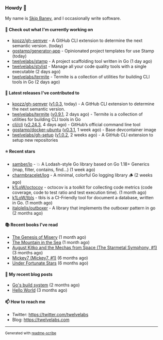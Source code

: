 ### Howdy 👋

My name is [Skip Baney](https://twelvelabs.com), and I occasionally write software.

#### 👷 Check out what I'm currently working on

- [koozz/gh-semver](https://github.com/koozz/gh-semver) - A GitHub CLI extension to determine the next semantic version. (today)
- [gostamp/generator-app](https://github.com/gostamp/generator-app) - Opinionated project templates for use Stamp (today)
- [twelvelabs/stamp](https://github.com/twelvelabs/stamp) - A project scaffolding tool written in Go (1 day ago)
- [twelvelabs/stylist](https://github.com/twelvelabs/stylist) - Manage all your code quality tools with a single executable (2 days ago)
- [twelvelabs/termite](https://github.com/twelvelabs/termite) - Termite is a collection of utilities for building CLI tools in Go (2 days ago)

#### 🔭 Latest releases I've contributed to

- [koozz/gh-semver](https://github.com/koozz/gh-semver) ([v1.0.3](https://github.com/koozz/gh-semver/releases/tag/v1.0.3), today) - A GitHub CLI extension to determine the next semantic version.
- [twelvelabs/termite](https://github.com/twelvelabs/termite) ([v0.9.1](https://github.com/twelvelabs/termite/releases/tag/v0.9.1), 2 days ago) - Termite is a collection of utilities for building CLI tools in Go
- [cli/cli](https://github.com/cli/cli) ([v2.24.3](https://github.com/cli/cli/releases/tag/v2.24.3), 4 days ago) - GitHub’s official command line tool
- [gostamp/docker-ubuntu](https://github.com/gostamp/docker-ubuntu) ([v0.3.1](https://github.com/gostamp/docker-ubuntu/releases/tag/v0.3.1), 1 week ago) - Base devcontainer image
- [twelvelabs/gh-setup](https://github.com/twelvelabs/gh-setup) ([v1.0.2](https://github.com/twelvelabs/gh-setup/releases/tag/v1.0.2), 2 weeks ago) - A GitHub CLI extension to setup new repositories

#### ⭐ Recent stars

- [samber/lo](https://github.com/samber/lo) - 💥  A Lodash-style Go library based on Go 1.18&#43; Generics (map, filter, contains, find...) (1 week ago)
- [charmbracelet/log](https://github.com/charmbracelet/log) - A minimal, colorful Go logging library 🪵 (2 weeks ago)
- [k1LoW/octocov](https://github.com/k1LoW/octocov) - octocov is a toolkit for collecting code metrics (code coverage, code to test ratio and test execution time). (1 month ago)
- [k1LoW/tbls](https://github.com/k1LoW/tbls) - tbls is a CI-Friendly tool for document a database, written in Go. (1 month ago)
- [italolelis/outboxer](https://github.com/italolelis/outboxer) - A library that implements the outboxer pattern in go (2 months ago)

#### 📚 Recent books I've read

- [The Genesis of Misery](https://www.goodreads.com/review/show/4961676783?utm_medium=api&amp;utm_source=rss) (1 month ago)
- [The Mountain in the Sea](https://www.goodreads.com/review/show/5027288300?utm_medium=api&amp;utm_source=rss) (1 month ago)
- [August Kitko and the Mechas from Space (The Starmetal Symphony, #1)](https://www.goodreads.com/review/show/5100246985?utm_medium=api&amp;utm_source=rss) (3 months ago)
- [Mickey7 (Mickey7, #1)](https://www.goodreads.com/review/show/4962790910?utm_medium=api&amp;utm_source=rss) (6 months ago)
- [Under Fortunate Stars](https://www.goodreads.com/review/show/4813809207?utm_medium=api&amp;utm_source=rss) (6 months ago)

#### 📜 My recent blog posts

- [Go&#39;s build system](https://twelvelabs.com/2023/01/02/go-build-system/) (2 months ago)
- [Hello World](https://twelvelabs.com/2022/11/20/hello-world/) (3 months ago)

#### 📫 How to reach me

- Twitter: <https://twitter.com/twelvelabs>
- Blog: <https://twelvelabs.com>

---

<sup>Generated with [readme-scribe](https://github.com/muesli/readme-scribe)</sup>
